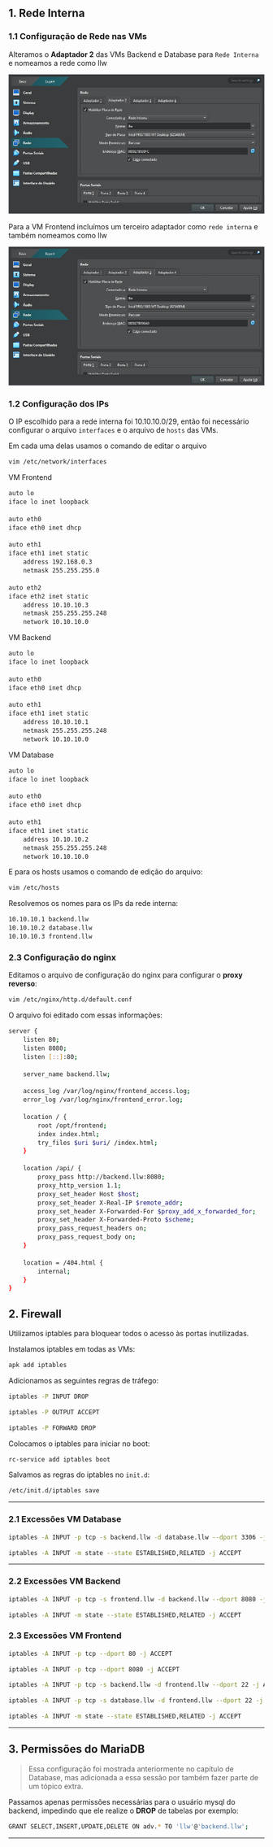 ## 1. Rede Interna

### 1.1 Configuração de Rede nas VMs

Alteramos o **Adaptador 2** das VMs Backend e Database para `Rede Interna` e nomeamos a rede como llw

![Rede Interna](images/redeinterna1.png)

Para a VM Frontend incluímos um terceiro adaptador como `rede interna` e também nomeamos como llw

![Rede Interna](images/redeinterna2.png)

### 1.2 Configuração dos IPs 

O IP escolhido para a rede interna foi 10.10.10.0/29, então foi necessário configurar o arquivo `interfaces` e o arquivo de `hosts` das VMs. 

Em cada uma delas usamos o comando de editar o arquivo 

```bash
vim /etc/network/interfaces 
```

VM Frontend 

```bash
auto lo
iface lo inet loopback

auto eth0
iface eth0 inet dhcp

auto eth1
iface eth1 inet static
    address 192.168.0.3
    netmask 255.255.255.0

auto eth2
iface eth2 inet static
    address 10.10.10.3
    netmask 255.255.255.248
    network 10.10.10.0 
```

VM Backend 

```bash
auto lo
iface lo inet loopback

auto eth0
iface eth0 inet dhcp

auto eth1
iface eth1 inet static
    address 10.10.10.1
    netmask 255.255.255.248
    network 10.10.10.0
```

VM Database 

```bash
auto lo
iface lo inet loopback

auto eth0
iface eth0 inet dhcp

auto eth1
iface eth1 inet static
    address 10.10.10.2
    netmask 255.255.255.248
    network 10.10.10.0
```

E para os hosts usamos o comando de edição do arquivo:

```bash
vim /etc/hosts 
```

Resolvemos os nomes para os IPs da rede interna:

```bash
10.10.10.1 backend.llw
10.10.10.2 database.llw
10.10.10.3 frontend.llw
```

### 2.3 Configuração do nginx 

Editamos o arquivo de configuração do nginx para configurar o **proxy reverso**:

```bash
vim /etc/nginx/http.d/default.conf
```

O arquivo foi editado com essas informações:

```bash 
server {
    listen 80;
    listen 8080;
    listen [::]:80;

    server_name backend.llw;

    access_log /var/log/nginx/frontend_access.log;
    error_log /var/log/nginx/frontend_error.log;

    location / {
        root /opt/frontend;
        index index.html;
        try_files $uri $uri/ /index.html;
    }

    location /api/ {
        proxy_pass http://backend.llw:8080;
        proxy_http_version 1.1;
        proxy_set_header Host $host;
        proxy_set_header X-Real-IP $remote_addr;
        proxy_set_header X-Forwarded-For $proxy_add_x_forwarded_for;
        proxy_set_header X-Forwarded-Proto $scheme;
        proxy_pass_request_headers on;
        proxy_pass_request_body on;
    }

    location = /404.html {
        internal;
    }
}
```


## 2. Firewall

Utilizamos iptables para bloquear todos o acesso às portas inutilizadas.

Instalamos iptables em todas as VMs: 

```bash
apk add iptables
```

Adicionamos as seguintes regras de tráfego:

```bash
iptables -P INPUT DROP
```

```bash
iptables -P OUTPUT ACCEPT
```

```bash
iptables -P FORWARD DROP
```

Colocamos o iptables para iniciar no boot:

```bash
rc-service add iptables boot
```

Salvamos as regras do iptables no `init.d`:

```bash
/etc/init.d/iptables save
```

--- 

### 2.1 Excessões VM Database

```bash
iptables -A INPUT -p tcp -s backend.llw -d database.llw --dport 3306 -j ACCEPT
```

```bash
iptables -A INPUT -m state --state ESTABLISHED,RELATED -j ACCEPT
```

---

### 2.2 Excessões VM Backend

```bash
iptables -A INPUT -p tcp -s frontend.llw -d backend.llw --dport 8080 -j ACCEPT
```

```bash
iptables -A INPUT -m state --state ESTABLISHED,RELATED -j ACCEPT
```

### 2.3 Excessões VM Frontend

```bash
iptables -A INPUT -p tcp --dport 80 -j ACCEPT
```

```bash
iptables -A INPUT -p tcp --dport 8080 -j ACCEPT
```

```bash
iptables -A INPUT -p tcp -s backend.llw -d frontend.llw --dport 22 -j ACCEPT
```

```bash
iptables -A INPUT -p tcp -s database.llw -d frontend.llw --dport 22 -j ACCEPT
```
 
```bash
iptables -A INPUT -m state --state ESTABLISHED,RELATED -j ACCEPT
```

---

## 3. Permissões do MariaDB 

> Essa configuração foi mostrada anteriormente no capítulo de Database, mas adicionada a essa sessão por também fazer parte de um tópico extra.

Passamos apenas permissões necessárias para o usuário mysql do backend, impedindo que ele realize o **DROP** de tabelas por exemplo:

```bash
GRANT SELECT,INSERT,UPDATE,DELETE ON adv.* TO 'llw'@'backend.llw';
```

---